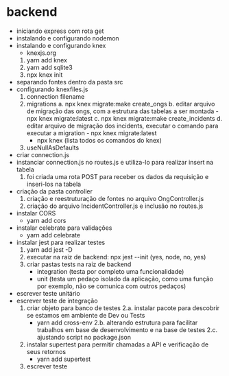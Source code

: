 # backend

- iniciando express com rota get
- instalando e configurando nodemon
- instalando e configurando knex
    - knexjs.org
    1. yarn add knex
    2. yarn add sqlite3
    3. npx knex init
- separando fontes dentro da pasta src
- configurando knexfiles.js
    1. connection filename
    2. migrations
        a. npx knex migrate:make create_ongs
        b. editar arquivo de migração das ongs, com a estrutura das tabelas a ser montada
            - npx knex migrate:latest
        c. npx knex migrate:make create_incidents
        d. editar arquivo de migração dos incidents, executar o comando para executar a migration
            - npx knex migrate:latest
        * npx knex (lista todos os comandos do knex)
    3. useNullAsDefaults
- criar connection.js
- instanciar connection.js no routes.js e utiliza-lo para realizar insert na tabela
    1. foi criada uma rota POST para receber os dados da requisição e inseri-los na tabela
- criação da pasta controller
    1. criação e reestruturação de fontes no arquivo OngController.js
    2. criação do arquivo IncidentController.js e inclusão no routes.js
- instalar CORS
    - yarn add cors
- instalar celebrate para validações
    - yarn add celebrate
- instalar jest para realizar testes
    1. yarn add jest -D
    2. executar na raiz de backend: npx jest --init (yes, node, no, yes)
    3. criar pastas tests na raiz de backend
        - integration (testa por completo uma funcionalidade)
        - unit (testa um pedaço isolado da aplicação, como uma função por exemplo, não se comunica com outros pedaços)
- escrever teste unitário
- escrever teste de integração
    1. criar objeto para banco de testes
    2.a. instalar pacote para descobrir se estamos em ambiente de Dev ou Tests
        - yarn add cross-env
    2.b. alterando estrutura para facilitar trabalhos em base de desenvolvimento e na base de testes
    2.c. ajustando script no package.json
    3. instalar supertest para permitir chamadas a API e verificação de seus retornos
        - yarn add supertest
    3. escrever teste